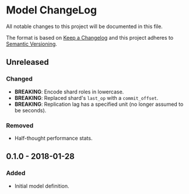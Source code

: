 # Model ChangeLog
All notable changes to this project will be documented in this file.

The format is based on [Keep a Changelog](http://keepachangelog.com/en/1.0.0/)
and this project adheres to [Semantic Versioning](http://semver.org/spec/v2.0.0.html).

## Unreleased
### Changed
- **BREAKING**: Encode shard roles in lowercase.
- **BREAKING**: Replaced shard's `last_op` with a `commit_offset`.
- **BREAKING**: Replication lag has a specified unit (no longer assumed to be seconds).

### Removed
- Half-thought performance stats.

## 0.1.0 - 2018-01-28
### Added
- Initial model definition.
